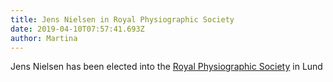 ```yaml
---
title: Jens Nielsen in Royal Physiographic Society
date: 2019-04-10T07:57:41.693Z
author: Martina
---
```

Jens Nielsen has been elected into the [Royal Physiographic Society](https://www.fysiografen.se/en/) in Lund
